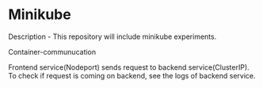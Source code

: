 # Minikube

Description - This repository will include minikube experiments. 

Container-communucation
 
Frontend service(Nodeport) sends request to backend service(ClusterIP). To check if request is coming on backend, see the logs of backend service.





 
